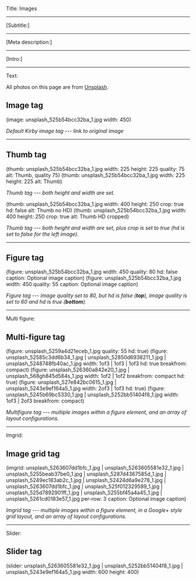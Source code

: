 Title: Images

----

[Subtitle:]

----

[Meta description:]

----

[Intro:]

----

Text:

All photos on this page are from [Unsplash](http://unsplash.com).

## Image tag

(image: unsplash_525b54bcc32ba_1.jpg width: 450)

*Default Kirby image tag --- link to original image*

---

## Thumb tag

(thumb: unsplash_525b54bcc32ba_1.jpg width: 225 height: 225 quality: 75 alt: Thumb, quality 75)
(thumb: unsplash_525b54bcc32ba_1.jpg width: 225 height: 225 alt: Thumb)

*Thumb tag --- both height and width are set.*

(thumb: unsplash_525b54bcc32ba_1.jpg width: 400 height: 250 crop: true hd: false alt: Thumb no HD)
(thumb: unsplash_525b54bcc32ba_1.jpg width: 400 height: 250 crop: true alt: Thumb HD cropped)

*Thumb tag --- both height and width are set, plus crop is set to true (hd is set to false for the left image).*

---

## Figure tag

(figure: unsplash_525b54bcc32ba_1.jpg width: 450 quality: 80 hd: false caption: Optional image caption)
(figure: unsplash_525b54bcc32ba_1.jpg width: 450 quality: 55 caption: Optional image caption)

*Figure tag --- image quality set to 80, but hd is false (**top**), image quality is set to 60 and hd is true (**bottom**).*

----

Multi figure:

## Multi-figure tag

(figure: unsplash_5259a4d21eceb_1.jpg quality: 55 hd: true)
(figure: unsplash_52585c3dd6b34_1.jpg | unsplash_52850d6938211_1.jpg | unsplash_5248748fb40ac_1.jpg width: 1of3 | 1of3 | 1of3 hd: true breakfrom: compact)
(figure: unsplash_526360a842e20_1.jpg | unsplash_568gh845d584s_1.jpg width: 1of2 | 1of2 breakfrom: compact hd: true)
(figure: unsplash_527e842bc0615_1.jpg | unsplash_5243e9ef164a5_1.jpg width: 2of3 | 1of3 hd: true)
(figure: unsplash_5245b69bc5330_1.jpg | unsplash_5252bb51404f8_1.jpg width: 1of3 | 2of3 breakfrom: compact)

*Multifigure tag --- multiple images within a figure element, and an array of layout configurations.*

----

Imgrid:

## Image grid tag

(imgrid: unsplash_5263607dd1bfc_1.jpg | unsplash_5263605581e32_1.jpg | unsplash_5255beab37be0_1.jpg | unsplash_5287d4367585d_1.jpg | unsplash_5249ec183ab2c_1.jpg | unsplash_52424d6a9e278_1.jpg | unsplash_5263607dd1bfc_1.jpg | unsplash_525f012329589_1.jpg | unsplash_525d7892901ff_1.jpg | unsplash_5255bf45a4a45_1.jpg | unsplash_5261cd0183e57_1.jpg per-row: 3 caption: Optional image caption)

*Imgrid tag --- multiple images within a figure element, in a Google+ style grid layout, and an array of layout configurations.*

----

Slider:

## Slider tag

(slider: unsplash_5263605581e32_1.jpg | unsplash_5252bb51404f8_1.jpg | unsplash_5243e9ef164a5_1.jpg width: 600 height: 400)
